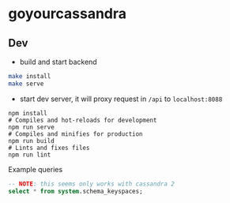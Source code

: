 # goyourcassandra

## Dev

- build and start backend

````bash
make install
make serve
````

- start dev server, it will proxy request in `/api` to `localhost:8088`

```
npm install
# Compiles and hot-reloads for development
npm run serve
# Compiles and minifies for production
npm run build
# Lints and fixes files
npm run lint
```

Example queries

````sql
-- NOTE: this seems only works with cassandra 2
select * from system.schema_keyspaces;
````
